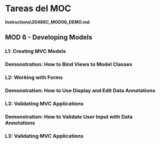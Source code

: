 # Tareas del MOC

**Instructions\20486C_MOD06_DEMO.md**

## MOD 6 - Developing Models

### L1: Creating MVC Models

### Demonstration: How to Bind Views to Model Classes

### L2: Working with Forms

### Demonstration: How to Use Display and Edit Data Annotations

### L3: Validating MVC Applications

### Demonstration: How to Validate User Input with Data Annotations

### L3: Validating MVC Applications

